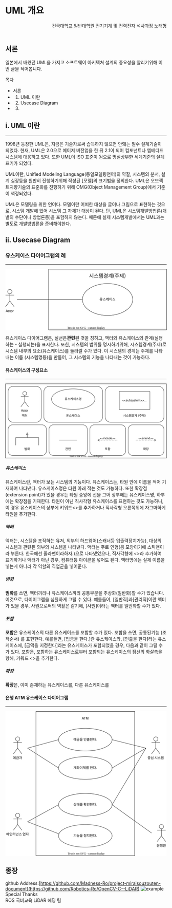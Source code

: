 # UML 개요
<div style="text-align: right">건국대학교 일반대학원 전기기계 및 전력전자 석사과정 노태형</div><br>

## 서론
일본에서 배웠던 UML을 가지고 소프트웨어 아키텍처 설계의 중요성을 알리기위해 이번 글을 적어봅니다.

목차
- 서론
- 1. UML 이란
- 2. Usecase Diagram
- 3. 
## i. UML 이란
----------------------
1998년 등장한 UML은, 지금은 기술자로써 습득하지 않으면 안돼는 필수 설계기술이 되었다. 
현재, UML은 2.0으로 메이저 버전업을 한 뒤 2.1이 되어 컴포넌트나 엠베디드 시스템에 대응하고 있다.
또한 UML이 ISO 표준이 됨으로 명실상부한 세계기준의 설계표기가 되었다.

UML이란, Unified Modeling Language(통일모델링언어)의 약잘, 시스템의 분서, 설계 실장등을 원만히 진행하기위해 작성된 [모델]의 표기법을 정의한다.
UML은 오브젝트지향기술의 표준화를 진행하기 위해 OMG(Object Management Group)에서 기준이 책정되었다.

UML은 모델링을 위한 언어다. 모델이란 어떠한 대상을 글이나 그림으로 표현하는 것으로, 시스템 개발에 있어 시스템 그 자체가 대상이 된다.
단, UML은 시스템개발방법론(개발의 수단이나 방법론등)을 포함하지 않는다. 때문에 실제 시스템개발에서는 UML과는 별도로 개발방법론을 준비해야한다.

## ii. Usecase Diagram
### 유스케이스 다이어그램의 례 
-------------
<img align="center" src="../images/ex_usecase.svg"/>

유스케이스 다이어그램은, 실선은**관련**된 것을 칭하고, 액터와 유스케이스의 관계(실행하는 - 실행되는)을 표시한다. 또한, 시스템의 범위를 명시하기위해, 시스템경계(주제)로 시스템 내부의 요소(유스케이스)를 둘러쌀 수가 있다. 이 시스템의 경계는 주제를 나타내는 이름 (시스템명등)을 만들어, 그 시스템의 기능을 나타내는 것이 가능하다.

#### 유스케이스의 구성요소
-------------------------------
<img align="center" src="../images/component.svg"/>

##### 유스케이스
유스케이스란, 액터가 보는 시스템의 기능이다.
유스케이스는, 타원 안에 이름을 적어 기재하여 나타낸다. 유스케이스명은 타원 아래 적는 것도 가능하다. 또한 확장점(extension point)가 있을 경우는 타원 중앙에 선을 그어 상부에는 유스케이스명, 하부에는 확장점을 기재한다.
 타원이 아닌 직사각형 유스케이스를 표현하는 것도 가능하나, 이 경우 유스케이스의 상부에 키워드<<usecase>>를 추가하거나 직사각형 오른쪽위에 자그마하게 타원을 추가한다.
  
##### 액터
액터는, 시스템을 조작하는 유저, 외부의 하드웨어(스캐너등 입출력장치가능), 대상의 시스템과 관련된 외부의 시스템을 나타낸다.
  액터는 주로 인형(봉 모양이기에 스틱맨이라 부른다. 한국에선 졸라맨이라하자.)으로 나타냈었으나, 직사각형에 <<actor>>라 추가하여 표기하거나 액터가 아닌 경우, 컴퓨터등 아이콘을 넣어도 된다.
  액터명에는 실제 이름을 넣는게 아니라 각 역할의 직업군을 넣어준다.
 
##### 범화
 **범화**를 쓰면, 액터끼리나 유스케이스끼리 공통부분을 추상화(일반화)할 수가 있습니다. 이것으로, 다이어그램을 심플하게 그릴 수 있다.
  예를들어, [일반직]과[관리직]이란 액터가 있을 경우, 사원으로써의 역활은 같기에, [사원]이라는 액터를 일반화할 수가 있다.
 
##### 포함
 **포함**은 유스케이스의 다른 유스케이스를 포함할 수가 있다. 포함을 쓰면, 공통된기능 (조작순서) 를 표현한다.
 예를들면, [입금을 한다.]란 유스케이스와, [인출을 한다]라는 유스케이스에, [금액을 지정한다]라는 유스케이스가 포함되었을 경우, 다음과 같이 그릴 수가 있다.
 포함은, 포함하는 유스케이스로부터 포함되는 유스케이스의 점선의 화살촉을 향해, 키워드 <<include>>을 추가한다.

##### 확장
**확장**은, 이미 존재하는 유스케이스를, 다른 유스케이스를 

#### 은행 ATM 유스케이스 다이어그램
--------------------------------------
<img align="center" src="../images/ATM_usecase.drawio.svg"/>

## 종장

github Address:[https://github.com/Madness-Ro/project-miraisouzouten-document](https://github.com/Robotics-Ro/OpenCV-C--LiDAR)
![example](./images/QR-code.png)
Special Thanks<br>
ROS 국비교육 LiDAR 헤딩 팀
